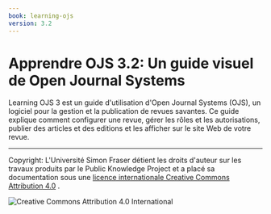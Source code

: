 ```yaml
---
book: learning-ojs
version: 3.2
---
```


# Apprendre OJS 3.2: Un guide visuel de Open Journal Systems

Learning OJS 3 est un guide d'utilisation d'Open Journal Systems (OJS), un logiciel pour la gestion et la publication de revues savantes. Ce guide explique comment configurer une revue, gérer les rôles et les autorisations, publier des articles et des editions et les afficher sur le site Web de votre revue.

<hr>

Copyright: L'Université Simon Fraser détient les droits d'auteur sur les travaux produits par le Public Knowledge Project et a placé sa documentation sous une [licence internationale Creative Commons Attribution 4.0](https://creativecommons.org/licenses/by/4.0/) .

[](https://creativecommons.org/licenses/by/4.0/deed.fr)![](https://licensebuttons.net/l/by/4.0/88x31.png "Creative Commons Attribution 4.0 International")
